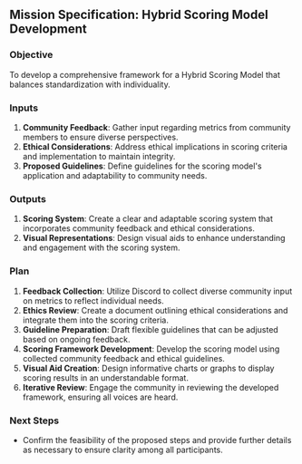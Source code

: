 ## Mission Specification: Hybrid Scoring Model Development

### Objective
To develop a comprehensive framework for a Hybrid Scoring Model that balances standardization with individuality.

### Inputs
1. **Community Feedback**: Gather input regarding metrics from community members to ensure diverse perspectives.
2. **Ethical Considerations**: Address ethical implications in scoring criteria and implementation to maintain integrity.
3. **Proposed Guidelines**: Define guidelines for the scoring model's application and adaptability to community needs.

### Outputs
1. **Scoring System**: Create a clear and adaptable scoring system that incorporates community feedback and ethical considerations.
2. **Visual Representations**: Design visual aids to enhance understanding and engagement with the scoring system.

### Plan
1. **Feedback Collection**: Utilize Discord to collect diverse community input on metrics to reflect individual needs.
2. **Ethics Review**: Create a document outlining ethical considerations and integrate them into the scoring criteria.
3. **Guideline Preparation**: Draft flexible guidelines that can be adjusted based on ongoing feedback.
4. **Scoring Framework Development**: Develop the scoring model using collected community feedback and ethical guidelines.
5. **Visual Aid Creation**: Design informative charts or graphs to display scoring results in an understandable format.
6. **Iterative Review**: Engage the community in reviewing the developed framework, ensuring all voices are heard.

### Next Steps
- Confirm the feasibility of the proposed steps and provide further details as necessary to ensure clarity among all participants.